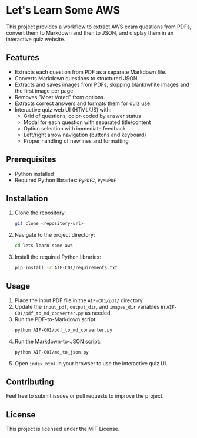 # Let's Learn Some AWS

This project provides a workflow to extract AWS exam questions from PDFs, convert them to Markdown and then to JSON, and display them in an interactive quiz website.

## Features
- Extracts each question from PDF as a separate Markdown file.
- Converts Markdown questions to structured JSON.
- Extracts and saves images from PDFs, skipping blank/white images and the first image per page.
- Removes "Most Voted" from options.
- Extracts correct answers and formats them for quiz use.
- Interactive quiz web UI (HTML/JS) with:
  - Grid of questions, color-coded by answer status
  - Modal for each question with separated title/content
  - Option selection with immediate feedback
  - Left/right arrow navigation (buttons and keyboard)
  - Proper handling of newlines and formatting

## Prerequisites
- Python installed
- Required Python libraries: `PyPDF2`, `PyMuPDF`

## Installation
1. Clone the repository:
   ```bash
   git clone <repository-url>
   ```
2. Navigate to the project directory:
   ```bash
   cd lets-learn-some-aws
   ```
3. Install the required Python libraries:
   ```bash
   pip install -r AIF-C01/requirements.txt
   ```

## Usage
1. Place the input PDF file in the `AIF-C01/pdf/` directory.
2. Update the `input_pdf`, `output_dir`, and `images_dir` variables in `AIF-C01/pdf_to_md_converter.py` as needed.
3. Run the PDF-to-Markdown script:
   ```bash
   python AIF-C01/pdf_to_md_converter.py
   ```
4. Run the Markdown-to-JSON script:
   ```bash
   python AIF-C01/md_to_json.py
   ```
5. Open `index.html` in your browser to use the interactive quiz UI.

## Contributing
Feel free to submit issues or pull requests to improve the project.

## License
This project is licensed under the MIT License.